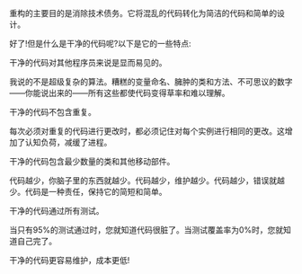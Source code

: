 重构的主要目的是消除技术债务。它将混乱的代码转化为简洁的代码和简单的设计。

好了!但是什么是干净的代码呢?以下是它的一些特点:

干净的代码对其他程序员来说是显而易见的。

我说的不是超级复杂的算法。糟糕的变量命名、臃肿的类和方法、不可思议的数字——你能说出来的——所有这些都使代码变得草率和难以理解。

干净的代码不包含重复。

每次必须对重复的代码进行更改时，都必须记住对每个实例进行相同的更改。这增加了认知负荷，减缓了进程。

干净的代码包含最少数量的类和其他移动部件。

代码越少，你脑子里的东西就越少。代码越少，维护越少。代码越少，错误就越少。代码是一种责任，保持它的简短和简单。

干净的代码通过所有测试。

当只有95%的测试通过时，您就知道代码很脏了。当测试覆盖率为0%时，您就知道自己完了。

干净的代码更容易维护，成本更低!